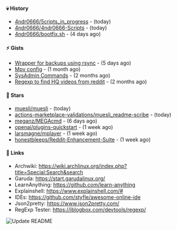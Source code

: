 #### 💀 History

- [4ndr0666/5cripts_in_progress](https://github.com/4ndr0666/5cripts_in_progress) - (today)
- [4ndr0666/4ndr0666-Scripts](https://github.com/4ndr0666/4ndr0666-Scripts) - (today)
- [4ndr0666/bootfix.sh](https://github.com/4ndr0666/bootfix.sh) - (4 days ago)

#### ⚡ Gists

- [Wrapper for backups using rsync](https://gist.github.com/3362509f90976becb3b1442c29ae6117) - (5 days ago)
- [Mpv config](https://gist.github.com/3b374e66eeb82b8d049b9fb70c5f2b16) - (1 month ago)
- [SysAdmin Commands](https://gist.github.com/cc2c3e025404fd8c30ffa4bbdf21b26f) - (2 months ago)
- [Regexp to find HQ videos from reddit](https://gist.github.com/17861fde61b7e817543c68b552f1658c) - (2 months ago)

#### 🌟 Stars

- [muesli/muesli](https://github.com/muesli/muesli) - (today)
- [actions-marketplace-validations/muesli_readme-scribe](https://github.com/actions-marketplace-validations/muesli_readme-scribe) - (today)
- [meganz/MEGAcmd](https://github.com/meganz/MEGAcmd) - (6 days ago)
- [openai/plugins-quickstart](https://github.com/openai/plugins-quickstart) - (1 week ago)
- [larsmagne/mplayer](https://github.com/larsmagne/mplayer) - (1 week ago)
- [honestbleeps/Reddit-Enhancement-Suite](https://github.com/honestbleeps/Reddit-Enhancement-Suite) - (1 week ago)

#### 📌 Links

- Archwiki: https://wiki.archlinux.org/index.php?title=Special:Search&search
- Garuda: https://start.garudalinux.org/
- LearnAnything: https://github.com/learn-anything
- Explainshell: https://www.explainshell.com/#
- IDEs: https://github.com/styfle/awesome-online-ide
- Json2pretty: https://www.json2pretty.com/
- RegExp Tester: https://iblogbox.com/devtools/regexp/

![Update README](https://github.com/4ndr0666/4ndr0666/actions/workflows/readme-scribe.yml/badge.svg)

